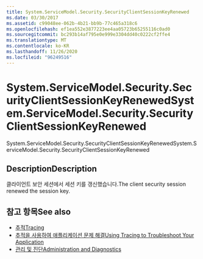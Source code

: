 ```yaml
---
title: System.ServiceModel.Security.SecurityClientSessionKeyRenewed
ms.date: 03/30/2017
ms.assetid: c99048ee-062b-4b21-bb9b-77c465a318c6
ms.openlocfilehash: ef1ea552e3877223ee4aa05723b65255116c0ad0
ms.sourcegitcommit: bc293b14af795e0e999e3304dd40c0222cf2ffe4
ms.translationtype: MT
ms.contentlocale: ko-KR
ms.lasthandoff: 11/26/2020
ms.locfileid: "96249516"
---
```

# <a name="systemservicemodelsecuritysecurityclientsessionkeyrenewed"></a><span data-ttu-id="a2aef-102">System.ServiceModel.Security.SecurityClientSessionKeyRenewed</span><span class="sxs-lookup"><span data-stu-id="a2aef-102">System.ServiceModel.Security.SecurityClientSessionKeyRenewed</span></span>

<span data-ttu-id="a2aef-103">System.ServiceModel.Security.SecurityClientSessionKeyRenewed</span><span class="sxs-lookup"><span data-stu-id="a2aef-103">System.ServiceModel.Security.SecurityClientSessionKeyRenewed</span></span>  
  
## <a name="description"></a><span data-ttu-id="a2aef-104">Description</span><span class="sxs-lookup"><span data-stu-id="a2aef-104">Description</span></span>  

 <span data-ttu-id="a2aef-105">클라이언트 보안 세션에서 세션 키를 갱신했습니다.</span><span class="sxs-lookup"><span data-stu-id="a2aef-105">The client security session renewed the session key.</span></span>  
  
## <a name="see-also"></a><span data-ttu-id="a2aef-106">참고 항목</span><span class="sxs-lookup"><span data-stu-id="a2aef-106">See also</span></span>

- [<span data-ttu-id="a2aef-107">추적</span><span class="sxs-lookup"><span data-stu-id="a2aef-107">Tracing</span></span>](index.md)
- [<span data-ttu-id="a2aef-108">추적을 사용하여 애플리케이션 문제 해결</span><span class="sxs-lookup"><span data-stu-id="a2aef-108">Using Tracing to Troubleshoot Your Application</span></span>](using-tracing-to-troubleshoot-your-application.md)
- [<span data-ttu-id="a2aef-109">관리 및 진단</span><span class="sxs-lookup"><span data-stu-id="a2aef-109">Administration and Diagnostics</span></span>](../index.md)

